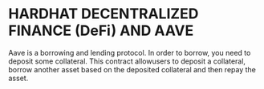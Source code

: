 # HARDHAT DECENTRALIZED FINANCE (DeFi) AND AAVE

Aave is a borrowing and lending protocol. In order to borrow, you need to deposit some collateral. This contract 
allowusers to deposit a collateral, borrow another asset based on the deposited collateral and then repay the asset. 


